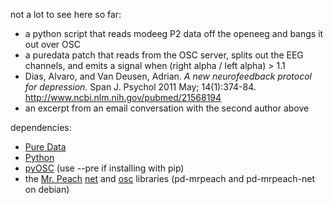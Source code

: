 not a lot to see here so far:
* a python script that reads modeeg P2 data off the openeeg and bangs it out over OSC
* a puredata patch that reads from the OSC server, splits out the EEG channels, and emits a signal when (right alpha / left alpha) > 1.1
* Dias, Alvaro, and Van Deusen, Adrian. _A new neurofeedback protocol for depression._ Span J. Psychol 2011 May; 14(1):374-84. http://www.ncbi.nlm.nih.gov/pubmed/21568194
* an excerpt from an email conversation with the second author above

dependencies:
* [Pure Data](http://puredata.info/)
* [Python](https://www.python.org)
* [pyOSC](https://pypi.python.org/pypi/pyOSC) (use --pre if installing with pip)
* the [Mr. Peach](http://puredata.info/downloads/mrpeach) [net](https://svn.code.sf.net/p/pure-data/svn/trunk/externals/mrpeach/net/) and [osc](https://svn.code.sf.net/p/pure-data/svn/trunk/externals/mrpeach/osc/) libraries (pd-mrpeach and pd-mrpeach-net on debian)
